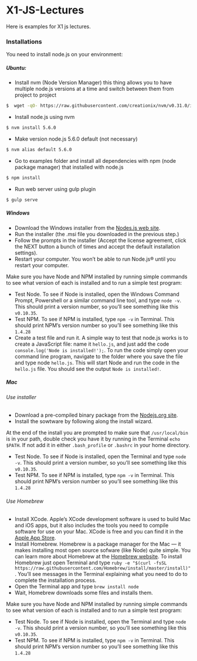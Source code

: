 # X1-JS-Lectures
Here is examples for X1 js lectures.

### Installations
You need to install node.js on your environment:

##### Ubuntu:
* Install nvm (Node Version Manager) this thing allows you to have multiple node.js
versions at a time and switch between them from project to project

```sh
$  wget -qO- https://raw.githubusercontent.com/creationix/nvm/v0.31.0/install.sh | bash
```
* Install node.js using nvm
```sh
$ nvm install 5.6.0
```
* Make version node.js 5.6.0 default (not necessary)
```sh
$ nvm alias default 5.6.0
```
* Go to examples folder and install all dependencies with npm (node package manager) that installed with node.js
```sh
$ npm install
```
* Run web server using gulp plugin
```sh
$ gulp serve
```

##### Windows
* Download the Windows installer from the [Nodes.js web site](http://nodejs.org/).
* Run the installer (the .msi file you downloaded in the previous step.)
* Follow the prompts in the installer (Accept the license agreement, click the NEXT button a bunch of times and accept the default installation settings).
* Restart your computer. You won’t be able to run Node.js® until you restart your computer.

Make sure you have Node and NPM installed by running simple commands to see what version of each is installed and to run a simple test program:

* Test Node. To see if Node is installed, open the Windows Command Prompt, Powershell or a similar command line tool, and type `node -v`. This should print a version number, so you’ll see something like this `v0.10.35`.
* Test NPM. To see if NPM is installed, type `npm -v` in Terminal. This should print NPM’s version number so you’ll see something like this `1.4.28`
* Create a test file and run it. A simple way to test that node.js works is to create a JavaScript file: name it `hello.js`, and just add the code `console.log('Node is installed!');`. To run the code simply open your command line program, navigate to the folder where you save the file and type node `hello.js`. This will start Node and run the code in the `hello.js` file. You should see the output `Node is installed!`.

##### Mac
###### Use installer
* Download a pre-compiled binary package from the [Nodejs.org site](http://nodejs.org/download/).
* Install the sowtware by following along the install wizard.

At the end of the install you are prompted to make sure that `/usr/local/bin` is in your path, double check you have it by running in the Terminal `echo $PATH`.
If not add it in either `.bash_profile` or `.bashrc` in your home directory.

* Test Node. To see if Node is installed, open the Terminal and type `node -v`. This should print a version number, so you’ll see something like this `v0.10.35`.
* Test NPM. To see if NPM is installed, type `npm -v` in Terminal. This should print NPM’s version number so you’ll see something like this `1.4.28`

###### Use Homebrew
* Install XCode. Apple’s XCode development software is used to build Mac and iOS apps, but it also includes the tools you need to compile software for use on your Mac. XCode is free and you can find it in the [Apple App Store](https://itunes.apple.com/us/app/xcode/id497799835?mt=12).
* Install Homebrew. Homebrew is a package manager for the Mac — it makes installing most open source sofware (like Node) quite simple. You can learn more about Homebrew at the [Homebrew website](http://brew.sh/). To install Homebrew just open Terminal and type `ruby -e "$(curl -fsSL https://raw.githubusercontent.com/Homebrew/install/master/install)"`. You’ll see messages in the Terminal explaining what you need to do to complete the installation process.
* Open the Terminal app and type `brew install node`
* Wait, Homebrew downloads some files and installs them.

Make sure you have Node and NPM installed by running simple commands to see what version of each is installed and to run a simple test program:

* Test Node. To see if Node is installed, open the Terminal and type `node -v`. This should print a version number, so you’ll see something like this `v0.10.35`.
* Test NPM. To see if NPM is installed, type `npm -v` in Terminal. This should print NPM’s version number so you’ll see something like this `1.4.28`